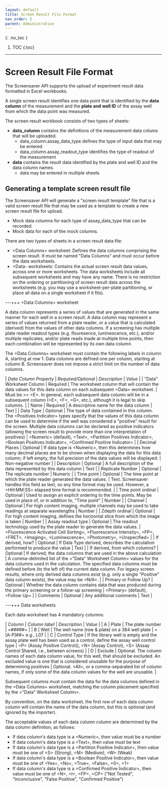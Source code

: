 ```yaml
---
layout: default
title: Screen Result File Format
nav_order: 5
parent: Administration
---
```

{: .no_toc }

1. TOC
{:toc}
---

# Screen Result File Format

The Screensaver API supports the upload of experiment result data formatted in Excel workbooks.

A single screen result identifies one data point that is identified by the **data column** of the measurement and the **plate and well ID** of the assay well from which the data point was measured.

The screen result workbook consists of two types of sheets:

* **data_column** contains the definitions of the measurement data colums that will be uploaded.
   * data_column.assay_data_type defines the type of input data that may be entered
   * data_column.assay_readout_type identifies the type of readout of the measurement
* **data** contains the result data identified by the plate and well ID and the data column names.
  * data may be entered in multiple sheets

## Generating a template screen result file

The Screensaver API will generate a "screen result template" file that is a valid screen result file that may be used as a template to create a new screen result file for upload.
* Mock data columns for each type of assay_data_type that can be recorded.
* Mock data for each of the mock columns.

There are two types of sheets in a screen result data file:

   * =Data Columns= worksheet: Defines the data columns comprising the screen result.  It must be named "Data Columns" and must occur before the data worksheets.
   * =Data- worksheets:  Contains the actual screen result data values, across one or more worksheets.  The data worksheets include all subsequent worksheets and may have any name.  There is no restriction on the ordering or partitioning of screen result data across the worksheets (e.g. you may use a worksheet-per-plate partitioning, or place all data on a single worksheet if it fits).
   
---+++ =Data Columns= worksheet

A data column represents a series of values that are generated in the same
manner for each well in a screen result.  A data column may represent a series
of values returned from a plate reader, or a value that is calculated
(derived) from the values of other data columns.  If a screening has multiple
plate reader readout types (e.g. flouresence, luminescence, etc.), and/or
multiple replicates, and/or plate reads made at multiple time points, then
each combination will be represented by its own data column.

The =Data Columns= worksheet must contain the following labels in column A,
starting at row 1.  Data columns are defined one per column, starting at
column B.  Screensaver does not impose a strict limit on the number of data
columns.

| *Data Column Property* | *Required/Optional* | *Description* | *Value* |
| "Data" Worksheet Column | Required | The worksheet column that will contain the data values for this data column on each subsequent =Data= worksheet.  | Must be >= =E=.  In general, each subsequent data column will be in a subsequent column (=E=, =F=, =G=, etc.), although it is legal to skip columns. |
| Name | Required | A descriptive name for the data column  | Text |
| Data Type | Optional | The type of data contained in this column.  The =Positives Indicator= types specify that the values of this data column can be used to determine if the well was considered a "positive" result for the screen.  Multiple data columns can be declared as positive indicators (allowing the screen result to provide more than one interpretation of positives) | =Numeric= (default), =Text=, =Partition Positives Indicator=, =Boolean Positives Indicator=, =Confirmed Positive Indicator= |
| Decimal Places | Optional | If data type is =Numeric=, then this determines how many decimal places are to be shown when displaying the data for this data column; if left empty, the full precision of the data values will be displayed. | Non-negative number |
| Description | Optional | A full description of the data represented by this data column | Text |
| Replicate Number | Optional | The replicate number | Numeric |
| Time point | Optional | The time point at which the plate reader generated the data values. | Text. Screensaver handles this field as text, so any time format may be used.  However, a =HH:MM:SS= elapsed time format is recommended. |
| Time point ordinal | Optional | Used to assign an explicit ordering to the time points.  May be used in place of, or in addition to, "Time point"  | Number |
| Channel | Optional | For high content imaging, multiple channels may be used to take readings at separate wavelengths | Number |
| Zdepth ordinal | Optional | For high content imaging, defines the horizontal slice from which the image is taken | Number |
| Assay readout type | Optional | The readout technology used by the plate reader to generate the data values. | =Fluorescence Activated Cell Sorting=, =Fluorescence Intensity=, =FP=, =FRET=, =Imaging=, =Luminescence=, =Photometry=, =Unspecified= |
| If derived, how? | Optional | If Data Type derived, describes the calculation performed to produce the value | Text |
| If derived, from which columns? | Optional | If derived, the data columns that are used in the above calculation | A comma-delimited list of the ="Data" Worksheet Column= values for the data columns used in the calculation.  The specified data columns must be defined before (to the left of) the current data column. For legacy screen results, where only derived data columns exist (e.g. only a single "Positive" data column exists), the value may be =N/A=. |
| Primary or Follow Up? | Optional | Whether the data column contains data that was produced during the primary screening or a follow-up screening | =Primary= (default), =Follow Up= |
| Comments | Optional | Any additional comments | Text |


---+++ Data worksheets

Each data worksheet has 4 mandatory columns:

| *Column* | *Column label* | *Description* | *Value* |
| A | Plate | The plate number | =#####= |
| B | Well | The well name (row & plate) on a 384 well plate | =[A-P]##= e.g., L07 |
| C | Control Type | If the library well is empty and the assay plate well has been used as a control, define the assay well control type | =P= (Assay Positive Control(), =N= (Assay Control), =S= (Assay Control Shared, i.e., between screens) |
| D | Exclude | Optional. The column names of each data column value, for this well, that should be excluded.  An excluded value is one that is considered unusable for the purpose of determining positives | Optional.  =All=, or a comma-separated list of column names, if only some of the data column values for the well are unusable. |

Subsequent columns must contain the data for the data columns defined in the
=Data Columns= worksheet, matching the column placement specified by the
="Data" Worksheet Column=.

By convention, on the data worksheet, the first row of each data column column
will contain the name of the data column, but this is optional (and ignored by
the importer).

The acceptable values of each data column column are determined by the data column definition, as follows:

   * If data column's data type is a =Numeric=, then value must be a number
   * If data column's data type is a =Text=, then value must be text
   * If data column's data type is a =Partition Positive Indicator=, then value must be one of =S= (Strong), =M= (Medium), =W= (Weak)   
   * If data column's data type is a =Boolean Positive Indicator=, then value must be one of =Yes=, =No=, =True=, =False=, =0=, =1=
   * If data column's data type is a =Confirmed Positive Indicator=, then value must be one of =N=, =I=, =FP=, =CP= ("Not Tested", "Inconclusive", "False Positive", "Confirmed Positive")
